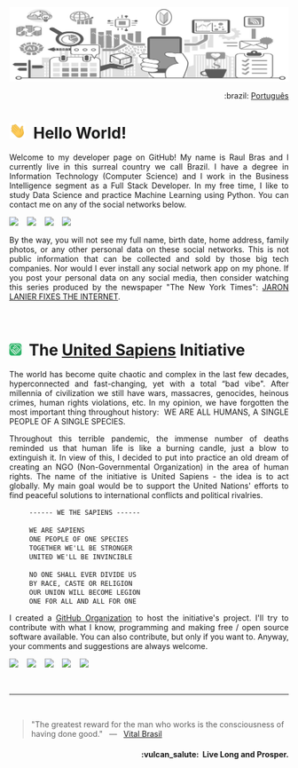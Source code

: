 ![UnitedSapiens Banner](https://raw.githubusercontent.com/tecnolista/tecnolista/main/assets/profile-banner_en.jpg)

<p align="right">:brazil: <a href="https://github.com/tecnolista/tecnolista/blob/main/README_pt.md">Português</a></p>

# <img src="https://raw.githubusercontent.com/tecnolista/tecnolista/main/assets/hand-waving.gif" width="30px">&nbsp; Hello World!

<p align="justify">Welcome to my developer page on GitHub! My name is Raul Bras and I currently live in this surreal country we call Brazil. I have a degree in Information Technology (Computer Science) and I work in the Business Intelligence segment as a Full Stack Developer. In my free time, I like to study Data Science and practice Machine Learning using Python. You can contact me on any of the social networks below.</p>

<p>
    <a href="https://www.facebook.com/tecnolista"><img src="https://img.shields.io/badge/facebook-%231877F2.svg?&style=for-the-badge&logo=facebook&logoColor=white" height=32></a> &nbsp;&nbsp;
    <a href="https://www.linkedin.com/in/tecnolista"><img src="https://img.shields.io/badge/linkedin-%230A66C2.svg?&style=for-the-badge&logo=linkedin&logoColor=white" height=32></a> &nbsp;&nbsp;
    <a href="https://www.mql5.com/en/users/tecnolista"><img src="https://img.shields.io/badge/MQL5-%234A76B8.svg?&style=for-the-badge&logo=junit5&logoColor=white" height=32></a> &nbsp;&nbsp;
    <a href="https://www.t.me/Tecnolista"><img src="https://img.shields.io/badge/telegram-%2326A5E4.svg?&style=for-the-badge&logo=telegram&logoColor=white" height=32></a> &nbsp;&nbsp;
</p>

 <p align="justify">By the way, you will not see my full name, birth date, home address, family photos, or any other personal data on these social networks. This is not public information that can be collected and sold by those big tech companies. Nor would I ever install any social network app on my phone. If you post your personal data on any social media, then consider watching this series produced by the newspaper "The New York Times": <a href="https://www.nytimes.com/interactive/2019/09/23/opinion/data-privacy-jaron-lanier.html">JARON LANIER FIXES THE INTERNET</a>.</p>
<br />


# <img src="https://raw.githubusercontent.com/tecnolista/tecnolista/main/assets/unsap-icon.png" height="22px">&nbsp; The [United Sapiens](https://www.united-sapiens.org) Initiative

<p align="justify">The world has become quite chaotic and complex in the last few decades, hyperconnected and fast-changing, yet with a total “bad vibe". After millennia of civilization we still have wars, massacres, genocides, heinous crimes, human rights violations, etc. In my opinion, we have forgotten the most important thing throughout history:&nbsp; WE ARE ALL HUMANS, A SINGLE PEOPLE OF A SINGLE SPECIES.</p>

<p align="justify">Throughout this terrible pandemic, the immense number of deaths reminded us that human life is like a burning candle, just a blow to extinguish it. In view of this, I decided to put into practice an old dream of creating an NGO (Non-Governmental Organization) in the area of human rights. The name of the initiative is United Sapiens - the idea is to act globally. My main goal would be to support the United Nations' efforts to find peaceful solutions to international conflicts and political rivalries.</p>

```
     ------ WE THE SAPIENS ------

     WE ARE SAPIENS
     ONE PEOPLE OF ONE SPECIES
     TOGETHER WE'LL BE STRONGER
     UNITED WE'LL BE INVINCIBLE

     NO ONE SHALL EVER DIVIDE US
     BY RACE, CASTE OR RELIGION
     OUR UNION WILL BECOME LEGION
     ONE FOR ALL AND ALL FOR ONE
```

<p align="justify">I created a <a href="https://github.com/united-sapiens">GitHub Organization</a> to host the initiative's project. I'll try to contribute with what I know, programming and making free / open source software available. You can also contribute, but only if you want to. Anyway, your comments and suggestions are always welcome.</p>

<p>
    <a href="https://www.github.com/united-sapiens"><img src="https://img.shields.io/badge/github-%23181717.svg?&style=for-the-badge&logo=github&logoColor=white" height=32></a> &nbsp;&nbsp;
    <a href="https://www.instagram.com/united_sapiens"><img src="https://img.shields.io/badge/instagram-%23E4405F.svg?&style=for-the-badge&logo=instagram&logoColor=white" height=32></a> &nbsp;&nbsp;
    <a href="https://www.reddit.com/user/united_sapiens"><img src="https://img.shields.io/badge/reddit-%23FF4500.svg?&style=for-the-badge&logo=reddit&logoColor=white" height=32></a> &nbsp;&nbsp;
    <a href="https://www.twitter.com/United_Sapiens"><img src="https://img.shields.io/badge/twitter-%231DA1F2.svg?&style=for-the-badge&logo=twitter&logoColor=white" height=32></a> &nbsp;&nbsp;
    <a href="https://www.youtube.com/channel/UCUf4NOsEr_0pMNMKK25CPAg"><img src="https://img.shields.io/badge/youtube-%23FF0000.svg?&style=for-the-badge&logo=youtube&logoColor=white" height=32></a>
</p>
<br />

- - -
<br />

> "The greatest reward for the man who works is the consciousness of having done good." &nbsp; — &nbsp; <a href="https://en.wikipedia.org/wiki/Vital_Brazil">Vital Brasil</a>

<h4 align="right">:vulcan_salute:&nbsp; Live Long and Prosper.</h4>
